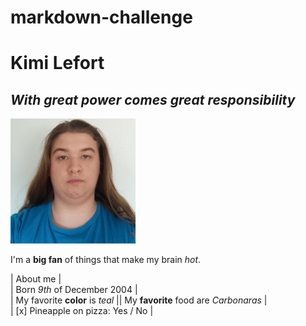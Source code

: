 # markdown-challenge

# Kimi Lefort

## *With great power comes great responsibility*

![My beautiful face (jk)](KimiLefortPic.jpeg)

I'm a **big fan** of things that make my brain *hot*.

| About me |  
| Born *9th* of December 2004 |  
| My favorite **color** is *teal* || My **favorite** food are *Carbonaras* |  
| [x] Pineapple on pizza: Yes / No |  